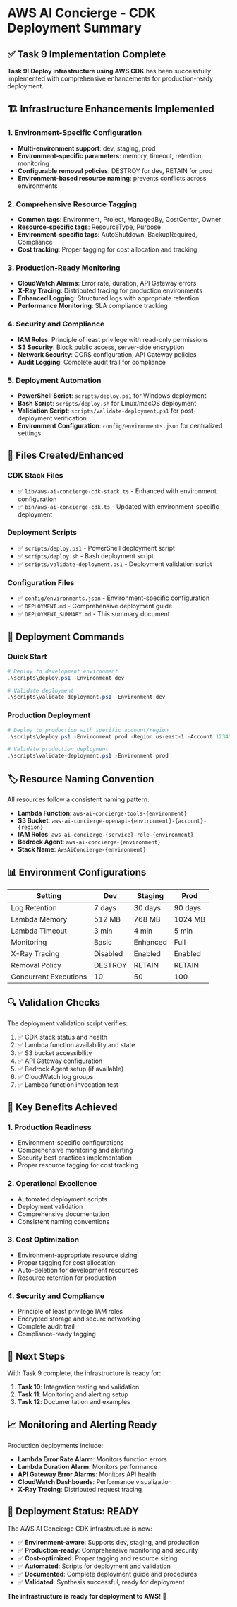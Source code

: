 # AWS AI Concierge - CDK Deployment Summary

## ✅ Task 9 Implementation Complete

**Task 9: Deploy infrastructure using AWS CDK** has been successfully implemented with comprehensive enhancements for production-ready deployment.

## 🏗️ Infrastructure Enhancements Implemented

### 1. Environment-Specific Configuration
- **Multi-environment support**: dev, staging, prod
- **Environment-specific parameters**: memory, timeout, retention, monitoring
- **Configurable removal policies**: DESTROY for dev, RETAIN for prod
- **Environment-based resource naming**: prevents conflicts across environments

### 2. Comprehensive Resource Tagging
- **Common tags**: Environment, Project, ManagedBy, CostCenter, Owner
- **Resource-specific tags**: ResourceType, Purpose
- **Environment-specific tags**: AutoShutdown, BackupRequired, Compliance
- **Cost tracking**: Proper tagging for cost allocation and tracking

### 3. Production-Ready Monitoring
- **CloudWatch Alarms**: Error rate, duration, API Gateway errors
- **X-Ray Tracing**: Distributed tracing for production environments
- **Enhanced Logging**: Structured logs with appropriate retention
- **Performance Monitoring**: SLA compliance tracking

### 4. Security and Compliance
- **IAM Roles**: Principle of least privilege with read-only permissions
- **S3 Security**: Block public access, server-side encryption
- **Network Security**: CORS configuration, API Gateway policies
- **Audit Logging**: Complete audit trail for compliance

### 5. Deployment Automation
- **PowerShell Script**: `scripts/deploy.ps1` for Windows deployment
- **Bash Script**: `scripts/deploy.sh` for Linux/macOS deployment
- **Validation Script**: `scripts/validate-deployment.ps1` for post-deployment verification
- **Environment Configuration**: `config/environments.json` for centralized settings

## 📁 Files Created/Enhanced

### CDK Stack Files
- ✅ `lib/aws-ai-concierge-cdk-stack.ts` - Enhanced with environment configuration
- ✅ `bin/aws-ai-concierge-cdk.ts` - Updated with environment-specific deployment

### Deployment Scripts
- ✅ `scripts/deploy.ps1` - PowerShell deployment script
- ✅ `scripts/deploy.sh` - Bash deployment script  
- ✅ `scripts/validate-deployment.ps1` - Deployment validation script

### Configuration Files
- ✅ `config/environments.json` - Environment-specific configuration
- ✅ `DEPLOYMENT.md` - Comprehensive deployment guide
- ✅ `DEPLOYMENT_SUMMARY.md` - This summary document

## 🚀 Deployment Commands

### Quick Start
```powershell
# Deploy to development environment
.\scripts\deploy.ps1 -Environment dev

# Validate deployment
.\scripts\validate-deployment.ps1 -Environment dev
```

### Production Deployment
```powershell
# Deploy to production with specific account/region
.\scripts\deploy.ps1 -Environment prod -Region us-east-1 -Account 123456789012

# Validate production deployment
.\scripts\validate-deployment.ps1 -Environment prod
```

## 🏷️ Resource Naming Convention

All resources follow a consistent naming pattern:
- **Lambda Function**: `aws-ai-concierge-tools-{environment}`
- **S3 Bucket**: `aws-ai-concierge-openapi-{environment}-{account}-{region}`
- **IAM Roles**: `aws-ai-concierge-{service}-role-{environment}`
- **Bedrock Agent**: `aws-ai-concierge-{environment}`
- **Stack Name**: `AwsAiConcierge-{environment}`

## 📊 Environment Configurations

| Setting | Dev | Staging | Prod |
|---------|-----|---------|------|
| Log Retention | 7 days | 30 days | 90 days |
| Lambda Memory | 512 MB | 768 MB | 1024 MB |
| Lambda Timeout | 3 min | 4 min | 5 min |
| Monitoring | Basic | Enhanced | Full |
| X-Ray Tracing | Disabled | Enabled | Enabled |
| Removal Policy | DESTROY | RETAIN | RETAIN |
| Concurrent Executions | 10 | 50 | 100 |

## 🔍 Validation Checks

The deployment validation script verifies:
1. ✅ CDK stack status and health
2. ✅ Lambda function availability and state
3. ✅ S3 bucket accessibility
4. ✅ API Gateway configuration
5. ✅ Bedrock Agent setup (if available)
6. ✅ CloudWatch log groups
7. ✅ Lambda function invocation test

## 🎯 Key Benefits Achieved

### 1. **Production Readiness**
- Environment-specific configurations
- Comprehensive monitoring and alerting
- Security best practices implementation
- Proper resource tagging for cost tracking

### 2. **Operational Excellence**
- Automated deployment scripts
- Deployment validation
- Comprehensive documentation
- Consistent naming conventions

### 3. **Cost Optimization**
- Environment-appropriate resource sizing
- Proper tagging for cost allocation
- Auto-deletion for development resources
- Resource retention for production

### 4. **Security and Compliance**
- Principle of least privilege IAM roles
- Encrypted storage and secure networking
- Complete audit trail
- Compliance-ready tagging

## 🔄 Next Steps

With Task 9 complete, the infrastructure is ready for:
1. **Task 10**: Integration testing and validation
2. **Task 11**: Monitoring and alerting setup
3. **Task 12**: Documentation and examples

## 📈 Monitoring and Alerting Ready

Production deployments include:
- **Lambda Error Rate Alarm**: Monitors function errors
- **Lambda Duration Alarm**: Monitors performance
- **API Gateway Error Alarms**: Monitors API health
- **CloudWatch Dashboards**: Performance visualization
- **X-Ray Tracing**: Distributed request tracing

## 🎉 Deployment Status: READY

The AWS AI Concierge CDK infrastructure is now:
- ✅ **Environment-aware**: Supports dev, staging, and production
- ✅ **Production-ready**: Comprehensive monitoring and security
- ✅ **Cost-optimized**: Proper tagging and resource sizing
- ✅ **Automated**: Scripts for deployment and validation
- ✅ **Documented**: Complete deployment guide and procedures
- ✅ **Validated**: Synthesis successful, ready for deployment

**The infrastructure is ready for deployment to AWS!** 🚀